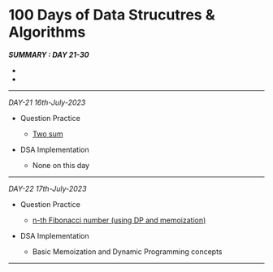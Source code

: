 # 100 Days of Data Strucutres & Algorithms

*__SUMMARY : DAY 21-30__*

-
-

---

*DAY-21 16th-July-2023*

- Question Practice
    - [Two sum](https://leetcode.com/problems/two-sum/)

- DSA Implementation
    - None on this day

---

*DAY-22 17th-July-2023*

- Question Practice
    - [n-th Fibonacci number (using DP and memoization)](https://leetcode.com/problems/fibonacci-number/)

- DSA Implementation
    - Basic Memoization and Dynamic Programming concepts

---
